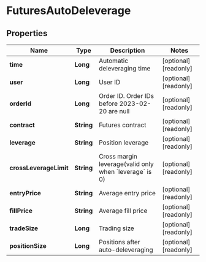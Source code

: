 

# FuturesAutoDeleverage

## Properties

Name | Type | Description | Notes
------------ | ------------- | ------------- | -------------
**time** | **Long** | Automatic deleveraging time |  [optional] [readonly]
**user** | **Long** | User ID |  [optional] [readonly]
**orderId** | **Long** | Order ID. Order IDs before 2023-02-20 are null |  [optional] [readonly]
**contract** | **String** | Futures contract |  [optional] [readonly]
**leverage** | **String** | Position leverage |  [optional] [readonly]
**crossLeverageLimit** | **String** | Cross margin leverage(valid only when &#x60;leverage&#x60; is 0) |  [optional] [readonly]
**entryPrice** | **String** | Average entry price |  [optional] [readonly]
**fillPrice** | **String** | Average fill price |  [optional] [readonly]
**tradeSize** | **Long** | Trading size |  [optional] [readonly]
**positionSize** | **Long** | Positions after auto-deleveraging |  [optional] [readonly]



